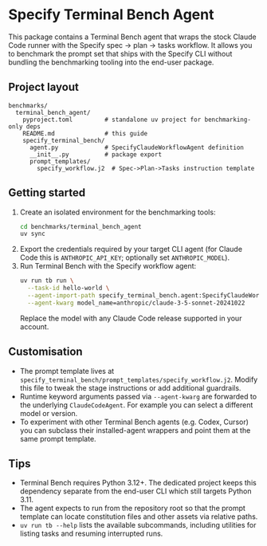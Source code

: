 # Specify Terminal Bench Agent

This package contains a Terminal Bench agent that wraps the stock Claude Code runner
with the Specify spec -> plan -> tasks workflow. It allows you to benchmark the
prompt set that ships with the Specify CLI without bundling the benchmarking tooling
into the end-user package.

## Project layout

```
benchmarks/
  terminal_bench_agent/
    pyproject.toml         # standalone uv project for benchmarking-only deps
    README.md              # this guide
    specify_terminal_bench/
      agent.py             # SpecifyClaudeWorkflowAgent definition
      __init__.py          # package export
      prompt_templates/
        specify_workflow.j2  # Spec->Plan->Tasks instruction template
```

## Getting started

1. Create an isolated environment for the benchmarking tools:
   ```bash
   cd benchmarks/terminal_bench_agent
   uv sync
   ```
2. Export the credentials required by your target CLI agent (for Claude Code this is
   `ANTHROPIC_API_KEY`; optionally set `ANTHROPIC_MODEL`).
3. Run Terminal Bench with the Specify workflow agent:
   ```bash
   uv run tb run \
     --task-id hello-world \
     --agent-import-path specify_terminal_bench.agent:SpecifyClaudeWorkflowAgent \
     --agent-kwarg model_name=anthropic/claude-3-5-sonnet-20241022
   ```
   Replace the model with any Claude Code release supported in your account.

## Customisation

- The prompt template lives at
  `specify_terminal_bench/prompt_templates/specify_workflow.j2`. Modify this file to
  tweak the stage instructions or add additional guardrails.
- Runtime keyword arguments passed via `--agent-kwarg` are forwarded to the underlying
  `ClaudeCodeAgent`. For example you can select a different model or version.
- To experiment with other Terminal Bench agents (e.g. Codex, Cursor) you can subclass
  their installed-agent wrappers and point them at the same prompt template.

## Tips

- Terminal Bench requires Python 3.12+. The dedicated project keeps this dependency
  separate from the end-user CLI which still targets Python 3.11.
- The agent expects to run from the repository root so that the prompt template can
  locate constitution files and other assets via relative paths.
- `uv run tb --help` lists the available subcommands, including utilities for listing
  tasks and resuming interrupted runs.

